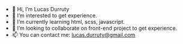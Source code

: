 - 👋 Hi, I’m Lucas Durruty
- 👀 I’m interested to get experience.
- 🌱 I’m currently learning html, scss, javascript.
- 💞️ I’m looking to collaborate on front-end project to get experience.
- 📫 You can contact me: lucas.durruty@gmail.com

<!---
l00kus/l00kus is a ✨ special ✨ repository because its `README.md` (this file) appears on your GitHub profile.
You can click the Preview link to take a look at your changes.
--->
